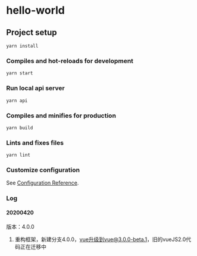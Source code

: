 # hello-world

## Project setup
```
yarn install
```

### Compiles and hot-reloads for development
```
yarn start
```

### Run local api server
```
yarn api
```

### Compiles and minifies for production
```
yarn build
```

### Lints and fixes files
```
yarn lint
```

### Customize configuration
See [Configuration Reference](https://cli.vuejs.org/config/).

### Log

####  20200420
版本：4.0.0
1. 重构框架，新建分支4.0.0，vue升级到vue@3.0.0-beta.1，旧的vueJS2.0代码正在迁移中
